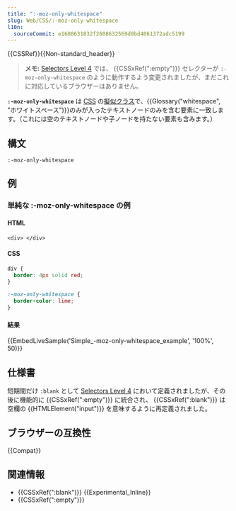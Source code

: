 ```yaml
---
title: ":-moz-only-whitespace"
slug: Web/CSS/:-moz-only-whitespace
l10n:
  sourceCommit: e1608631832f2608632569d0bd4061372adc5199
---
```


{{CSSRef}}{{Non-standard_header}}

> **メモ:** [Selectors Level 4](https://drafts.csswg.org/selectors-4/#the-empty-pseudo) では、 {{CSSxRef(":empty")}} セレクターが `:-moz-only-whitespace` のように動作するよう変更されましたが、まだこれに対応しているブラウザーはありません。

**`:-moz-only-whitespace`** は [CSS](/ja/docs/Web/CSS) の[擬似クラス](/ja/docs/Web/CSS/Pseudo-classes)で、{{Glossary("whitespace", "ホワイトスペース")}}のみが入ったテキストノードのみを含む要素に一致します。（これには空のテキストノードや子ノードを持たない要素も含みます。）

## 構文

```
:-moz-only-whitespace
```

## 例

### 単純な :-moz-only-whitespace の例

#### HTML

```html-nolint
<div> </div>
```

#### CSS

```css
div {
  border: 4px solid red;
}

:-moz-only-whitespace {
  border-color: lime;
}
```

#### 結果

{{EmbedLiveSample('Simple_-moz-only-whitespace_example', '100%', 50)}}

## 仕様書

短期間だけ `:blank` として [Selectors Level 4](https://drafts.csswg.org/selectors-4/#changes-2018-02) において定義されましたが、その後に機能的に {{CSSxRef(":empty")}} に統合され、 {{CSSxRef(":blank")}} は空欄の {{HTMLElement("input")}} を意味するように再定義されました。

## ブラウザーの互換性

{{Compat}}

## 関連情報

- {{CSSxRef(":blank")}} {{Experimental_Inline}}
- {{CSSxRef(":empty")}}
